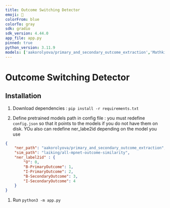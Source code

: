 ```yaml
---
title: Outcome Switching Detector
emoji: 🔄 
colorFrom: blue
colorTo: gray
sdk: gradio
sdk_version: 4.44.0
app_file: app.py
pinned: true
python_version: 3.11.9
models: ['aakorolyova/primary_and_secondary_outcome_extraction','Mathking/all-mpnet-outcome-similarity']
---
```


# Outcome Switching Detector

## Installation

1. Download dependencies : `pip install -r requirements.txt`

2. Define pretrained models path in config file : you must redefine `config.json` so that it points to the models if you do not have them on disk. YOu also can redefine ner_labe2id depending on the model you use
```json
{
    "ner_path": "aakorolyova/primary_and_secondary_outcome_extraction",
    "sim_path": "laiking/all-mpnet-outcome-similarity",
    "ner_label2id" : {
        "O": 0,
        "B-PrimaryOutcome": 1,
        "I-PrimaryOutcome": 2,
        "B-SecondaryOutcome": 3,
        "I-SecondaryOutcome": 4
    }
}
```

1. Run `python3 -m app.py`
